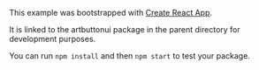 This example was bootstrapped with [Create React App](https://github.com/facebook/create-react-app).

It is linked to the artbuttonui package in the parent directory for development purposes.

You can run `npm install` and then `npm start` to test your package.
